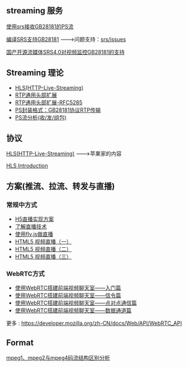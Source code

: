
## streaming 服务

[使用srs接收GB28181的PS流](srs-gb28181-operation.md)

[编译SRS支持GB28181](srs-gb28181-build.md)  --->问题支持：[srs/issues](https://github.com/ossrs/srs/issues/1500)

[国产开源流媒体SRS4.0对视频监控GB28181的支持](https://mp.weixin.qq.com/s/VIPSPaBB5suUk7_I2oOkMw)


## Streaming 理论

+ [HLS(HTTP-Live-Streaming)](stream/HTTP-Live-Streaming/Category/)
+ [RTP通用头部扩展](https://www.cnblogs.com/ishen/p/12050077.html)
+ [RTP通用头部扩展-RFC5285](https://tools.ietf.org/html/rfc5285)
+ [PS封装格式：GB28181协议RTP传输](https://blog.csdn.net/ichenwin/article/details/100086930)
+ [PS流分析(收/发/组包)](https://blog.csdn.net/ichenwin/article/details/100086930)

## 协议

[HLS(HTTP-Live-Streaming)](HTTP-Live-Streaming/README.md)  --->苹果家的内容

[HLS Introduction](HTTP-Live-Streaming/Category/)

## 方案(推流、拉流、转发与直播)

### 常规中方式

+ [H5直播实现方案](https://github.com/Tiramisupxl/blog/issues/1#issue-539422139)
+ [了解直播技术](https://github.com/dcharlie123/learning_resource/issues/35)
+ [使用flv.js做直播](https://github.com/gwuhaolin/blog/issues/3#issue-229271574)
+ [HTML5 视频直播（一）](https://imququ.com/post/html5-live-player-1.html)
+ [HTML5 视频直播（二）](https://imququ.com/post/html5-live-player-2.html)
+ [HTML5 视频直播（三）](https://imququ.com/post/html5-live-player-3.html)


### WebRTC方式

+ [使用WebRTC搭建前端视频聊天室——入门篇](https://segmentfault.com/a/1190000000436544)
+ [使用WebRTC搭建前端视频聊天室——信令篇](https://segmentfault.com/a/1190000000439103)
+ [使用WebRTC搭建前端视频聊天室——点对点通信篇](http://segmentfault.com/a/1190000000733774)
+ [使用WebRTC搭建前端视频聊天室——数据通道篇](http://segmentfault.com/a/1190000000733779)


 更多 : <https://developer.mozilla.org/zh-CN/docs/Web/API/WebRTC_API>

## Format

[mpeg1、mpeg2与mpeg4码流结构区别分析](https://www.cnblogs.com/SoaringLee/p/10532315.html)
